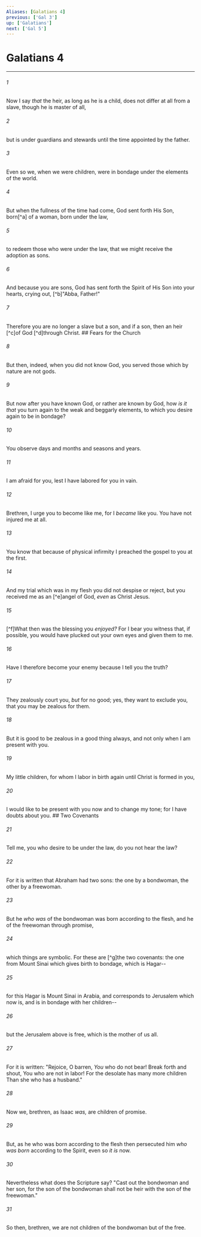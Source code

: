 ```yaml
---
Aliases: [Galatians 4]
previous: ['Gal 3']
up: ['Galatians']
next: ['Gal 5']
---
```

# Galatians 4

***


###### 1 
Now I say _that_ the heir, as long as he is a child, does not differ at all from a slave, though he is master of all, 

###### 2 
but is under guardians and stewards until the time appointed by the father. 

###### 3 
Even so we, when we were children, were in bondage under the elements of the world. 

###### 4 
But when the fullness of the time had come, God sent forth His Son, born[^a] of a woman, born under the law, 

###### 5 
to redeem those who were under the law, that we might receive the adoption as sons. 

###### 6 
And because you are sons, God has sent forth the Spirit of His Son into your hearts, crying out, [^b]"Abba, Father!" 

###### 7 
Therefore you are no longer a slave but a son, and if a son, then an heir [^c]of God [^d]through Christ. ## Fears for the Church 

###### 8 
But then, indeed, when you did not know God, you served those which by nature are not gods. 

###### 9 
But now after you have known God, or rather are known by God, how _is it that_ you turn again to the weak and beggarly elements, to which you desire again to be in bondage? 

###### 10 
You observe days and months and seasons and years. 

###### 11 
I am afraid for you, lest I have labored for you in vain. 

###### 12 
Brethren, I urge you to become like me, for I _became_ like you. You have not injured me at all. 

###### 13 
You know that because of physical infirmity I preached the gospel to you at the first. 

###### 14 
And my trial which was in my flesh you did not despise or reject, but you received me as an [^e]angel of God, _even_ as Christ Jesus. 

###### 15 
[^f]What then was the blessing you _enjoyed?_ For I bear you witness that, if possible, you would have plucked out your own eyes and given them to me. 

###### 16 
Have I therefore become your enemy because I tell you the truth? 

###### 17 
They zealously court you, _but_ for no good; yes, they want to exclude you, that you may be zealous for them. 

###### 18 
But it is good to be zealous in a good thing always, and not only when I am present with you. 

###### 19 
My little children, for whom I labor in birth again until Christ is formed in you, 

###### 20 
I would like to be present with you now and to change my tone; for I have doubts about you. ## Two Covenants 

###### 21 
Tell me, you who desire to be under the law, do you not hear the law? 

###### 22 
For it is written that Abraham had two sons: the one by a bondwoman, the other by a freewoman. 

###### 23 
But he _who was_ of the bondwoman was born according to the flesh, and he of the freewoman through promise, 

###### 24 
which things are symbolic. For these are [^g]the two covenants: the one from Mount Sinai which gives birth to bondage, which is Hagar-- 

###### 25 
for this Hagar is Mount Sinai in Arabia, and corresponds to Jerusalem which now is, and is in bondage with her children-- 

###### 26 
but the Jerusalem above is free, which is the mother of us all. 

###### 27 
For it is written: "Rejoice, O barren, _You_ who do not bear! Break forth and shout, You who are not in labor! For the desolate has many more children Than she who has a husband." 

###### 28 
Now we, brethren, as Isaac _was,_ are children of promise. 

###### 29 
But, as he who was born according to the flesh then persecuted him _who was born_ according to the Spirit, even so _it is_ now. 

###### 30 
Nevertheless what does the Scripture say? "Cast out the bondwoman and her son, for the son of the bondwoman shall not be heir with the son of the freewoman." 

###### 31 
So then, brethren, we are not children of the bondwoman but of the free.
